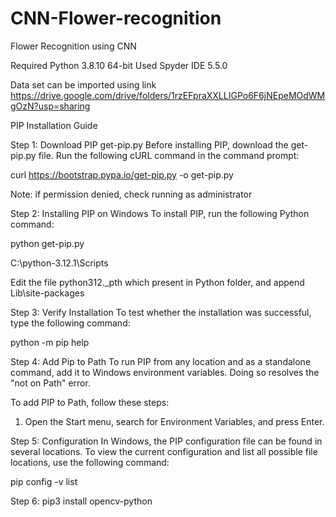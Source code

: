 # CNN-Flower-recognition
Flower Recognition using CNN 

Required Python 3.8.10 64-bit 
Used Spyder IDE 5.5.0

Data set can be imported using link https://drive.google.com/drive/folders/1rzEFpraXXLLIGPo6F6jNEpeMOdWMgOzN?usp=sharing

PIP Installation Guide

Step 1: Download PIP get-pip.py
Before installing PIP, download the get-pip.py file. Run the following cURL command in the command prompt:


curl https://bootstrap.pypa.io/get-pip.py -o get-pip.py

Note: if permission denied, check running as administrator

Step 2: Installing PIP on Windows
To install PIP, run the following Python command:

python get-pip.py

C:\python-3.12.1\Scripts


Edit the file python312._pth which present in Python folder, and append Lib\site-packages

Step 3: Verify Installation
To test whether the installation was successful, type the following command:

python -m pip help


Step 4: Add Pip to Path
To run PIP from any location and as a standalone command, add it to Windows environment variables. Doing so resolves the "not on Path" error.

To add PIP to Path, follow these steps:

1. Open the Start menu, search for Environment Variables, and press Enter.



Step 5: Configuration
In Windows, the PIP configuration file can be found in several locations. To view the current configuration and list all possible file locations, use the following command:

pip config -v list

Step 6: pip3 install opencv-python
